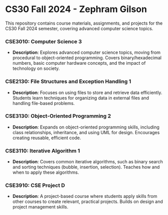 # CS30 Fall 2024 - Zephram Gilson

This repository contains course materials, assignments, and projects for the CS30 Fall 2024 semester, covering advanced computer science topics.

### CSE3010: Computer Science 3
- **Description**: Explores advanced computer science topics, moving from procedural to object-oriented programming. Covers binary/hexadecimal numbers, basic computer hardware concepts, and the impact of technology on society.

### CSE2130: File Structures and Exception Handling 1
- **Description**: Focuses on using files to store and retrieve data efficiently. Students learn techniques for organizing data in external files and handling file-based problems.

### CSE3130: Object-Oriented Programming 2
- **Description**: Expands on object-oriented programming skills, including class relationships, inheritance, and using UML for design. Encourages creating reusable, efficient code.

### CSE3110: Iterative Algorithm 1
- **Description**: Covers common iterative algorithms, such as binary search and sorting techniques (bubble, insertion, selection). Teaches how and when to apply these algorithms.

### CSE3910: CSE Project D
- **Description**: A project-based course where students apply skills from other courses to create relevant, practical projects. Builds on design and project management skills.
